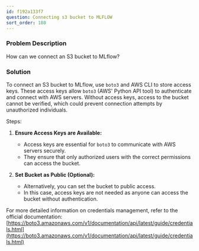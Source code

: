 ```yaml
---
id: f192a133f7
question: Connecting s3 bucket to MLFLOW
sort_order: 180
---
```


### Problem Description

How can we connect an S3 bucket to MLflow?

### Solution

To connect an S3 bucket to MLflow, use `boto3` and AWS CLI to store access keys. These access keys allow `boto3` (AWS' Python API tool) to authenticate and connect with AWS servers. Without access keys, access to the bucket cannot be verified, which could prevent connection attempts by unauthorized individuals.

Steps:

1. **Ensure Access Keys are Available:**
   - Access keys are essential for `boto3` to communicate with AWS servers securely.
   - They ensure that only authorized users with the correct permissions can access the bucket.

2. **Set Bucket as Public (Optional):**
   - Alternatively, you can set the bucket to public access.
   - In this case, access keys are not needed as anyone can access the bucket without authentication.

For more detailed information on credentials management, refer to the official documentation:
[https://boto3.amazonaws.com/v1/documentation/api/latest/guide/credentials.html](https://boto3.amazonaws.com/v1/documentation/api/latest/guide/credentials.html)